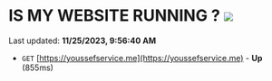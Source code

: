 # IS MY WEBSITE RUNNING ? [![](https://img.shields.io/static/v1?label=Sponsor&message=%E2%9D%A4&logo=GitHub&color=%23fe8e86)](https://github.com/sponsors/<username>)

Last updated: **11/25/2023, 9:56:40 AM**

- `GET` [https://youssefservice.me](https://youssefservice.me) - **Up** (855ms)
